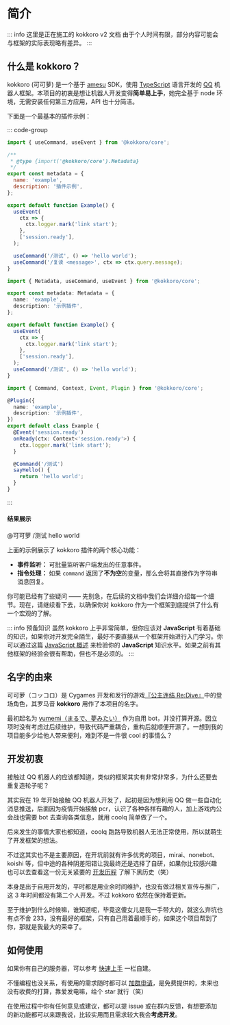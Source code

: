 <script setup>
import FlipCard from '../.vitepress/theme/components/FlipCard.vue';
</script>

# 简介

::: info 这里是正在施工的 kokkoro v2 文档
由于个人时间有限，部分内容可能会与框架的实际表现略有差异。
:::

## 什么是 kokkoro？

kokkoro (可可萝) 是一个基于 [amesu](https://github.com/xueelf/amesu) SDK，使用 [TypeScript](https://www.typescriptlang.org/) 语言开发的 [QQ](https://im.qq.com/) 机器人框架。本项目的初衷是想让机器人开发变得**简单易上手**，她完全基于 node 环境，无需安装任何第三方应用，API 也十分简洁。

下面是一个最基本的插件示例：

::: code-group

```javascript [javascript]
import { useCommand, useEvent } from '@kokkoro/core';

/**
 * @type {import('@kokkoro/core').Metadata}
 */
export const metadata = {
  name: 'example',
  description: '插件示例',
};

export default function Example() {
  useEvent(
    ctx => {
      ctx.logger.mark('link start');
    },
    ['session.ready'],
  );

  useCommand('/测试', () => 'hello world');
  useCommand('/复读 <message>', ctx => ctx.query.message);
}
```

```typescript [typescript (Hook)]
import { Metadata, useCommand, useEvent } from '@kokkoro/core';

export const metadata: Metadata = {
  name: 'example',
  description: '示例插件',
};

export default function Example() {
  useEvent(
    ctx => {
      ctx.logger.mark('link start');
    },
    ['session.ready'],
  );
  useCommand('/测试', () => 'hello world');
}
```

```typescript [typescript (Decorator)]
import { Command, Context, Event, Plugin } from '@kokkoro/core';

@Plugin({
  name: 'example',
  description: '示例插件',
})
export default class Example {
  @Event('session.ready')
  onReady(ctx: Context<'session.ready'>) {
    ctx.logger.mark('link start');
  }

  @Command('/测试')
  sayHello() {
    return 'hello world';
  }
}
```

:::

#### 结果展示

<ChatPanel>
  <ChatMessage qq="2225151531" nickname="Yuki">@可可萝 /测试</ChatMessage>
  <ChatMessage qq="2854205915" nickname="可可萝">hello world</ChatMessage>
</ChatPanel>

上面的示例展示了 kokkoro 插件的两个核心功能：

- **事件监听：** 可批量监听客户端发出的任意事件。
- **指令处理：** 如果 `command` 返回了**不为空**的变量，那么会将其直接作为字符串消息回复。

你可能已经有了些疑问 —— 先别急，在后续的文档中我们会详细介绍每一个细节。现在，请继续看下去，以确保你对 kokkoro 作为一个框架到底提供了什么有一个宏观的了解。

::: info 预备知识
虽然 kokkoro 上手非常简单，但你应该对 **JavaScript** 有着基础的知识，如果你对开发完全陌生，最好不要直接从一个框架开始进行入门学习。你可以通过这篇 [JavaScript 概述](https://developer.mozilla.org/zh-CN/docs/Web/JavaScript/Language_Overview) 来检验你的 **JavaScript** 知识水平。如果之前有其他框架的经验会很有帮助，但也不是必须的。
:::

## 名字的由来

可可萝（コッコロ）是 Cygames 开发和发行的游戏[『公主连结 Re:Dive』](https://game.bilibili.com/pcr/)中的登场角色，其罗马音 **kokkoro** 用作了本项目的名字。

<flipCard
  front="/images/priconne/105931.png"
  back="/images/priconne/107661.png"
/>

最初起名为 [yumemi（まるで、夢みたい）](https://github.com/dcyuki/yumemi_bot) 作为自用 bot，并没打算开源。因立项时没有考虑过后续维护，导致代码严重耦合，重构后就顺便开源了。一想到我的项目能多少给他人带来便利，难到不是一件很 cool 的事情么？

## 开发初衷

接触过 QQ 机器人的应该都知道，类似的框架其实有非常非常多，为什么还要去重复造轮子呢？

其实我在 19 年开始接触 QQ 机器人开发了，起初是因为想利用 QQ 做一些自动化消息推送，后面因为疫情开始接触 pcr，认识了各种各样有趣的人，加上游戏内公会战也需要 bot 去查询各类信息，就用 coolq 简单做了一个。

后来发生的事情大家也都知道，coolq 跑路导致机器人无法正常使用，所以就萌生了开发框架的想法。

不过这其实也不是主要原因，在开坑前就有许多优秀的项目，mirai、nonebot、koishi 等，但中途的各种阴差阳错让我最终还是选择了自研，如果你比较感兴趣也可以去查看这一份无关紧要的 [开发历程](/about/history) 了解下黑历史（笑）

本身是出于自用开发的，平时都是用业余时间维护，也没有做过相关宣传与推广，这 3 年时间都没有第二个人开发。不过 kokkoro 依然在保持着更新。

至于维护到什么时候嘛，谁知道呢，毕竟这傻女儿是我一手带大的，就这么弃坑也有点不舍 233，没有最好的框架，只有自己用着最顺手的，如果这个项目帮到了你，那就是我最大的荣幸了。

## 如何使用

如果你有自己的服务器，可以参考 [快速上手](/guide/quick-start) 一栏自建。

不懂编程也没关系，有使用的需求随时都可以 [加群申请](https://jq.qq.com/?_wv=1027&k=3hcWCnhq)，是免费提供的，未来也没有收费的打算，靠爱发电嘛，给个 star 就行（笑）

在使用过程中你有任何意见或建议，都可以提 issue 或在群内反馈，有想要添加的新功能都可以来跟我说，比较实用而且需求较大我会**考虑开发**。
